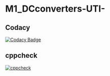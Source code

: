 # M1_DCconverters-UTI-

## Codacy
[![Codacy Badge](https://app.codacy.com/project/badge/Grade/c30f72fe15444c799424323fa60f04cc)](https://www.codacy.com/gh/RajeshwariNavalur/M1_DCconverters-UTI-/dashboard?utm_source=github.com&amp;utm_medium=referral&amp;utm_content=RajeshwariNavalur/M1_DCconverters-UTI-&amp;utm_campaign=Badge_Grade)

## cppcheck
[![cppcheck](https://github.com/RajeshwariNavalur/M1_DCconverters-UTI-/actions/workflows/check.yml/badge.svg)](https://github.com/RajeshwariNavalur/M1_DCconverters-UTI-/actions/workflows/check.yml)
